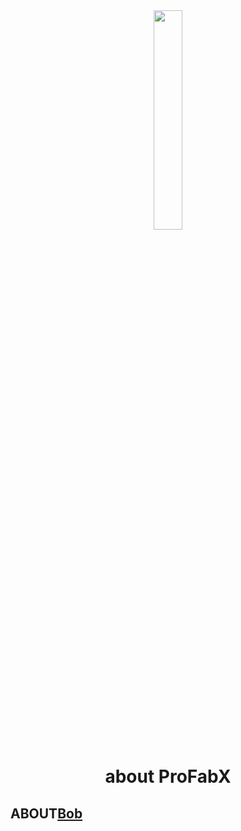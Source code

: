 
<div align=center>
	<img src="pic/logo.png" width=30%>
</div>

# <center> about ProFabX




## ABOUT[Bob](bobwu@profabx.com)
